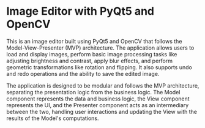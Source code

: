 # Image Editor with PyQt5 and OpenCV

This is an image editor built using PyQt5 and OpenCV that follows the Model-View-Presenter (MVP) architecture. The application allows users to load and display images, perform basic image processing tasks like adjusting brightness and contrast, apply blur effects, and perform geometric transformations like rotation and flipping. It also supports undo and redo operations and the ability to save the edited image.

The application is designed to be modular and follows the MVP architecture, separating the presentation logic from the business logic. The Model component represents the data and business logic, the View component represents the UI, and the Presenter component acts as an intermediary between the two, handling user interactions and updating the View with the results of the Model's computations.